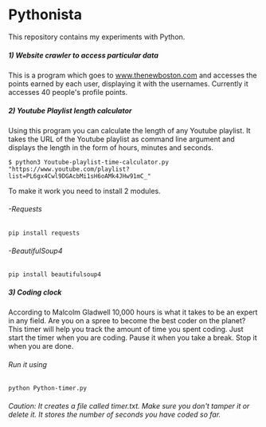 # Pythonista
This repository contains my experiments with Python. 

##### 1) Website crawler to access particular data
This is a program which goes to www.thenewboston.com and accesses the points earned by each user, displaying it with the usernames. Currently it accesses 40 people's profile points.

##### 2) Youtube Playlist length calculator
Using this program you can calculate the length of any Youtube playlist. It takes the URL of the Youtube playlist as command line argument and displays the length in the form of hours, minutes and seconds.

`$ python3 Youtube-playlist-time-calculator.py "https://www.youtube.com/playlist?list=PL6gx4Cwl9DGAcbMi1sH6oAMk4JHw91mC_" `

To make it work you need to install 2 modules.
 
###### -Requests
 `pip install requests`
 
###### -BeautifulSoup4
`pip install beautifulsoup4`

##### 3) Coding clock
According to Malcolm Gladwell 10,000 hours is what it takes to be an expert in any field. Are you on a spree to become the best coder on the planet? This timer will help you track the amount of time you spent coding. 
Just start the timer when you are coding. Pause it when you take a break. Stop it when you are done. 
###### Run it using 
`python Python-timer.py`
###### Caution: It creates a file called timer.txt. Make sure you don't tamper it or delete it. It stores the number of seconds you have coded so far.

